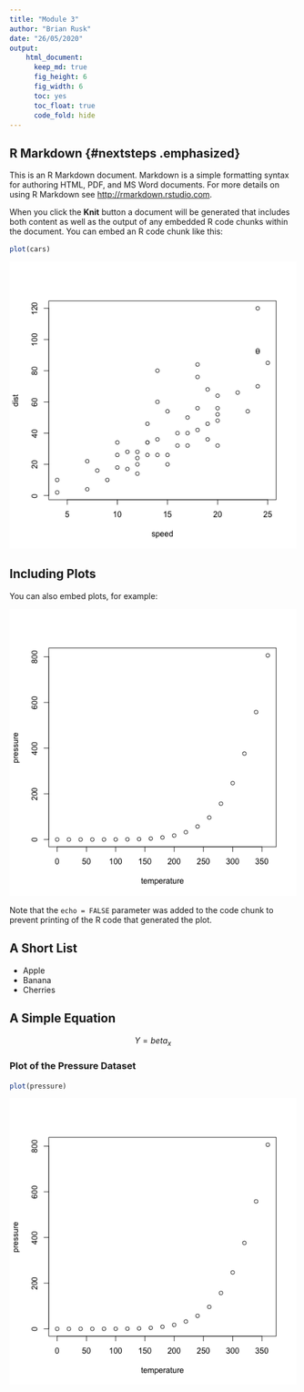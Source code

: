 ```yaml
---
title: "Module 3"
author: "Brian Rusk"
date: "26/05/2020"
output: 
    html_document:
      keep_md: true
      fig_height: 6
      fig_width: 6
      toc: yes
      toc_float: true
      code_fold: hide
---
```




## R Markdown {#nextsteps .emphasized}

This is an R Markdown document. Markdown is a simple formatting syntax for authoring HTML, PDF, and MS Word documents. For more details on using R Markdown see <http://rmarkdown.rstudio.com>.

When you click the **Knit** button a document will be generated that includes both content as well as the output of any embedded R code chunks within the document. You can embed an R code chunk like this:


```r
plot(cars)
```

![](Module3doc_files/figure-html/cars-1.png)<!-- -->

## Including Plots

You can also embed plots, for example:

![](Module3doc_files/figure-html/pressure-1.png)<!-- -->

Note that the `echo = FALSE` parameter was added to the code chunk to prevent printing of the R code that generated the plot.

## A Short List

* Apple
* Banana
* Cherries

## A Simple Equation

$$ Y = beta_x $$

### Plot of the Pressure Dataset


```r
plot(pressure)
```

![](Module3doc_files/figure-html/pressure2-1.png)<!-- -->

